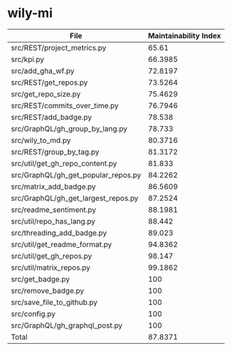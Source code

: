 # wily-mi

| File                                |   Maintainability Index |
| --- | --- |
| src/REST/project_metrics.py         |                 65.61   |
| src/kpi.py                          |                 66.3985 |
| src/add_gha_wf.py                   |                 72.8197 |
| src/REST/get_repos.py               |                 73.5264 |
| src/get_repo_size.py                |                 75.4629 |
| src/REST/commits_over_time.py       |                 76.7946 |
| src/REST/add_badge.py               |                 78.538  |
| src/GraphQL/gh_group_by_lang.py     |                 78.733  |
| src/wily_to_md.py                   |                 80.3716 |
| src/REST/group_by_tag.py            |                 81.3172 |
| src/util/get_gh_repo_content.py     |                 81.833  |
| src/GraphQL/gh_get_popular_repos.py |                 84.2262 |
| src/matrix_add_badge.py             |                 86.5609 |
| src/GraphQL/gh_get_largest_repos.py |                 87.2524 |
| src/readme_sentiment.py             |                 88.1981 |
| src/util/repo_has_lang.py           |                 88.442  |
| src/threading_add_badge.py          |                 89.023  |
| src/util/get_readme_format.py       |                 94.8362 |
| src/util/get_gh_repos.py            |                 98.147  |
| src/util/matrix_repos.py            |                 99.1862 |
| src/get_badge.py                    |                100      |
| src/remove_badge.py                 |                100      |
| src/save_file_to_github.py          |                100      |
| src/config.py                       |                100      |
| src/GraphQL/gh_graphql_post.py      |                100      |
| Total                               |                 87.8371 |
